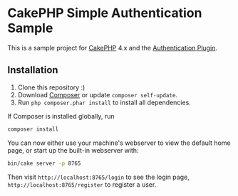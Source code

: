 # CakePHP Simple Authentication Sample


This is a sample project for [CakePHP](https://cakephp.org) 4.x and the [Authentication Plugin](https://github.com/cakephp/authentication).


## Installation

1. Clone this repository :)
2. Download [Composer](https://getcomposer.org/doc/00-intro.md) or update `composer self-update`.
3. Run `php composer.phar install` to install all dependencies.

If Composer is installed globally, run

```bash
composer install
```

You can now either use your machine's webserver to view the default home page, or start
up the built-in webserver with:

```bash
bin/cake server -p 8765
```

Then visit `http://localhost:8765/login` to see the login page, `http://localhost:8765/register` to register a user.


